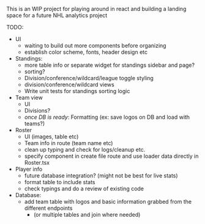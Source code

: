 This is an WIP project for playing around in react and building a landing space for a future NHL analytics project

TODO:

- UI
  - waiting to build out more components before organizing
  - establish color scheme, fonts, header design etc
- Standings:
  - more table info or separate widget for standings sidebar and page?
  - sorting?
  - Division/conference/wildcard/league toggle styling
  - division/conference/wildcard views
  - Write unit tests for standings sorting logic
- Team view
  - UI
  - Divisions?
  - _once DB is ready_: Formatting (ex: save logos on DB and load with teams?)
- Roster
  - UI (images, table etc)
  - Team info in route (team name etc)
  - clean up typing and check for logs/cleanup etc.
  - specify component in create file route and use loader data directly in Roster.tsx
- Player info
  - future database integration? (might not be best for live stats)
  - format table to include stats
  - check typings and do a review of existing code
- Database:
  - add team table with logos and basic information grabbed from the different endpoints
    - (or multiple tables and join where needed)
